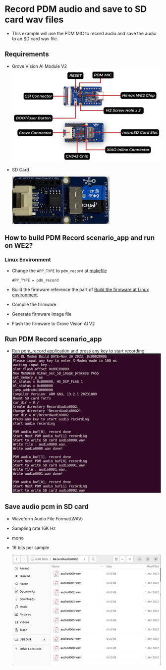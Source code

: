 # Record PDM audio and save to SD card wav files
- This example will use the PDM MIC to record audio and save the audio to an SD card wav file.
  
## Requirements
- Grove Vision AI Module V2
    ![alt text](../../../../images/grove_vision_ai_v2_all.jpg)
- SD Card
  
    ![alt text](../../../../images/grove_ai_v2_with_sd.jpg)


## How to build PDM Record scenario_app and run on WE2?
### Linux Environment
- Change the `APP_TYPE` to `pdm_record` at [makefile](https://github.com/HimaxWiseEyePlus/Seeed_Grove_Vision_AI_Module_V2/blob/main/EPII_CM55M_APP_S/makefile)
    ```
    APP_TYPE = pdm_record
    ```
- Build the firmware reference the part of [Build the firmware at Linux environment](https://github.com/HimaxWiseEyePlus/Seeed_Grove_Vision_AI_Module_V2?tab=readme-ov-file#build-the-firmware-at-linux-environment)

- Compile the firmware
- Generate firmware image file
- Flash the firmware to Grove Vision AI V2

## Run PDM Record scenario_app
- Run pdm_record application and press any key to start recording
    ![alt text](../../../../images/pdm_record.png)

## Save audio pcm in SD card
- Waveform Audio File Format(WAV)
- Sampling rate 16K Hz
- mono
- 16 bits per sample
  
    ![alt text](../../../../images/pdm_record_usb_disk.png)
